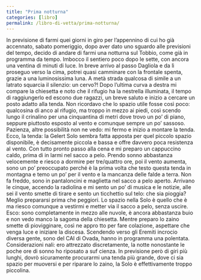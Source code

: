 ```yaml
---
title: "Prima notturna"
categories: [libro]
permalink: /libro-di-vetta/prima-notturna/
---
```


In previsione di farmi quei giorni in giro per l’appennino di cui ho già accennato, sabato
pomeriggio, dopo aver dato uno sguardo alle previsioni del tempo, decido di andare di farmi
una notturna sul Tobbio, come già in programma da tempo.
Imbocco il sentiero poco dopo le sette, con ancora una ventina di minuti di luce.
In breve arrivo al passo Dagliola e da lì proseguo verso la cima, potrei quasi camminare con la
frontale spenta, grazie a una luminosissima luna.
A metà strada qualcosa di simile a un latrato squarcia il silenzio: un cervo?!
Dopo l’ultima curva a destra mi compare la chiesetta e noto che il rifugio ha la nestrella
illuminata, il tempo di raggiungerlo ed escono due ragazzi, un breve saluto e inizio a cercare
un posto adatto alla tenda.
Non ricordavo che lo spazio utile fosse così poco: qualcosina di anco al rifugio, ma troppo in
mezzo ai piedi, così scendo lungo il crinalino per una cinquantina di metri dove trovo un po’ di
piano, seppure piuttosto esposto al vento e comunque sempre un po’ sassoso.
Pazienza, altre possibilità non ne vedo: mi fermo e inizio a montare la tenda. Ecco, la tenda: la
Gelert Solo sembra fatta apposta per quel piccolo spazio disponibile, è decisamente piccola e
bassa e offre davvero poca resistenza al vento.
Con tutto pronto passo alla cena e mi preparo un cappuccino caldo, prima di in larmi nel
sacco a pelo. Prendo sonno abbastanza velocemente e riesco a dormire per tre/quattro ore,
poi il vento aumenta, sono un po’ preoccupato perché è la prima volta che testo questa tenda
in montagna e temo un po’ per il vento e la mancanza delle falde a terra.
Non fa freddo, sono in pantaloncini e maglietta nel sacco a pelo aperto. Arrivano le cinque,
accendo la radiolina e mi sento un po’ di musica e le notizie, alle sei il vento smette di tirare e
sento un ticchettio sul telo: che sia pioggia? Meglio prepararsi prima che peggiori.
Lo spazio nella Solo è quello che è ma riesco comunque a vestirmi e metter via il sacco a pelo,
senza uscire.
Esco: sono completamente in mezzo alle nuvole, è ancora abbastanza buio e non vedo manco
la sagoma della chiesetta.
Mentre preparo lo zaino smette di piovigginare, così ne appro tto per fare colazione,
aspettare che venga luce e iniziare la discesa.
Scendendo verso gli Eremiti incrocio diversa gente, sono del CAI di Ovada, hanno in
programma una polentata.
Considerazioni nali: ero attrezzato discretamente, la notte nonostante le poche ore di
sonno ho riposato a suf cienza. In previsione però di giri più lunghi, dovrò sicuramente
procurarmi una tenda più grande, dove ci sia spazio per muoversi e per riparare lo zaino, la
Solo è effettivamente troppo piccolina.
